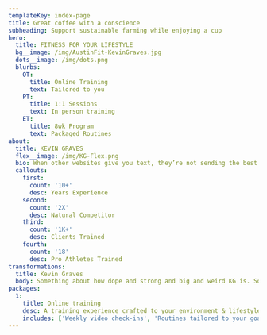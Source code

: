 ```yaml
---
templateKey: index-page
title: Great coffee with a conscience
subheading: Support sustainable farming while enjoying a cup
hero:
  title: FITNESS FOR YOUR LIFESTYLE
  bg__image: /img/AustinFit-KevinGraves.jpg
  dots__image: /img/dots.png
  blurbs:
    OT:
      title: Online Training
      text: Tailored to you
    PT:
      title: 1:1 Sessions
      text: In person training
    ET:
      title: 8wk Program
      text: Packaged Routines
about:
  title: KEVIN GRAVES
  flex__image: /img/KG-Flex.png
  bio: When other websites give you text, they’re not sending the best. They’re not sending you, they’re sending words that have lots of problems and they’re bringing those problems with us. They’re bringing mistakes. They’re bringing misspellings. They’re typists… And some, I assume, are good words. We have so many things that we have to do better... and certainly ipsum is one of them.
  callouts:
    first:
      count: '10+'
      desc: Years Experience
    second:
      count: '2X'
      desc: Natural Competitor
    third:
      count: '1K+'
      desc: Clients Trained
    fourth:
      count: '18'
      desc: Pro Athletes Trained
transformations:
  title: Kevin Graves
  body: Something about how dope and strong and big and weird KG is. Something about how dope and strong and big and weird KG is. Something about how dope and strong and big and weird KG is.
packages:
  1:
    title: Online training
    desc: A training experience crafted to your environment & lifestyle
    includes: ['Weekly video check-ins', 'Routines tailored to your goals', 'Daily fitness & macro tracking', 'Access to exclusive FB page']
---
```

